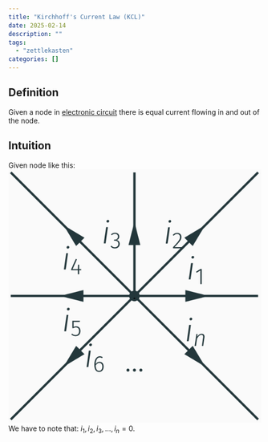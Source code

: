 ```yaml
---
title: "Kirchhoff's Current Law (KCL)"
date: 2025-02-14
description: ""
tags: 
  - "zettlekasten"
categories: []
---
```


## Definition
Given a node in [electronic circuit](electronic%20circuit) there is equal current flowing in and out of the node. 

## Intuition
Given node like this:
![200](attachments/Pasted%20image%2020221026210358.png)
We have to note that: $i_1, i_2, i_3,...,i_n=0$.